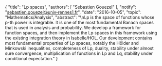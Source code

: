 {
    "title": "Lp spaces",
    "authors": [
        "Sebastien Gouezel"
    ],
    "notify": "sebastien.gouezel@univ-rennes1.fr",
    "date": "2016-10-05",
    "topic": "Mathematics/Analysis",
    "abstract": "\nLp is the space of functions whose p-th power is integrable. It is one of the most fundamental Banach spaces that is used in analysis and probability. We develop a framework for function spaces, and then implement the Lp spaces in this framework using the existing integration theory in Isabelle/HOL. Our development contains most fundamental properties of Lp spaces, notably the Hölder and Minkowski inequalities, completeness of Lp, duality, stability under almost sure convergence, multiplication of functions in Lp and Lq, stability under conditional expectation."
}